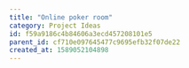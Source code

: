 ```yaml
---
title: "Online poker room"
category: Project Ideas
id: f59a9186c4b84606a3ecd457208101e5
parent_id: cf710e097645477c9695efb32f07de22
created_at: 1589052104898
---
```



    